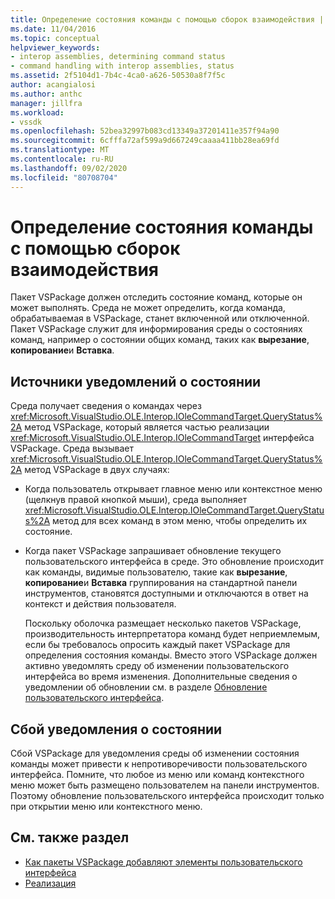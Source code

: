 ```yaml
---
title: Определение состояния команды с помощью сборок взаимодействия | Документация Майкрософт
ms.date: 11/04/2016
ms.topic: conceptual
helpviewer_keywords:
- interop assemblies, determining command status
- command handling with interop assemblies, status
ms.assetid: 2f5104d1-7b4c-4ca0-a626-50530a8f7f5c
author: acangialosi
ms.author: anthc
manager: jillfra
ms.workload:
- vssdk
ms.openlocfilehash: 52bea32997b083cd13349a37201411e357f94a90
ms.sourcegitcommit: 6cfffa72af599a9d667249caaaa411bb28ea69fd
ms.translationtype: MT
ms.contentlocale: ru-RU
ms.lasthandoff: 09/02/2020
ms.locfileid: "80708704"
---
```

# <a name="determine-command-status-by-using-interop-assemblies"></a>Определение состояния команды с помощью сборок взаимодействия
Пакет VSPackage должен отследить состояние команд, которые он может выполнять. Среда не может определить, когда команда, обрабатываемая в VSPackage, станет включенной или отключенной. Пакет VSPackage служит для информирования среды о состояниях команд, например о состоянии общих команд, таких как **вырезание**, **копирование**и **Вставка**.

## <a name="status-notification-sources"></a>Источники уведомлений о состоянии
 Среда получает сведения о командах через <xref:Microsoft.VisualStudio.OLE.Interop.IOleCommandTarget.QueryStatus%2A> метод VSPackage, который является частью реализации <xref:Microsoft.VisualStudio.OLE.Interop.IOleCommandTarget> интерфейса VSPackage. Среда вызывает <xref:Microsoft.VisualStudio.OLE.Interop.IOleCommandTarget.QueryStatus%2A> метод VSPackage в двух случаях:

- Когда пользователь открывает главное меню или контекстное меню (щелкнув правой кнопкой мыши), среда выполняет <xref:Microsoft.VisualStudio.OLE.Interop.IOleCommandTarget.QueryStatus%2A> метод для всех команд в этом меню, чтобы определить их состояние.

- Когда пакет VSPackage запрашивает обновление текущего пользовательского интерфейса в среде. Это обновление происходит как команды, видимые пользователю, такие как **вырезание**, **копирование**и **Вставка** группирования на стандартной панели инструментов, становятся доступными и отключаются в ответ на контекст и действия пользователя.

  Поскольку оболочка размещает несколько пакетов VSPackage, производительность интерпретатора команд будет неприемлемым, если бы требовалось опросить каждый пакет VSPackage для определения состояния команды. Вместо этого VSPackage должен активно уведомлять среду об изменении пользовательского интерфейса во время изменения. Дополнительные сведения о уведомлении об обновлении см. в разделе [Обновление пользовательского интерфейса](../../extensibility/updating-the-user-interface.md).

## <a name="status-notification-failure"></a>Сбой уведомления о состоянии
 Сбой VSPackage для уведомления среды об изменении состояния команды может привести к непротиворечивости пользовательского интерфейса. Помните, что любое из меню или команд контекстного меню может быть размещено пользователем на панели инструментов. Поэтому обновление пользовательского интерфейса происходит только при открытии меню или контекстного меню.

## <a name="see-also"></a>См. также раздел
- [Как пакеты VSPackage добавляют элементы пользовательского интерфейса](../../extensibility/internals/how-vspackages-add-user-interface-elements.md)
- [Реализация](../../extensibility/internals/command-implementation.md)
